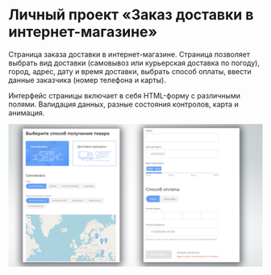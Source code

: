 # Личный проект «Заказ доставки в интернет-магазине»

Страница заказа доставки в интернет-магазине. Страница позволяет выбрать вид доставки (самовывоз или курьерская доставка по погоду), город, адрес, дату и время доставки, выбрать способ оплаты, ввести данные заказчика (номер телефона и карты).

Интерфейс страницы включает в себя HTML-форму с различными полями. Валидация данных, разные состояния контролов, карта и анимация.

![Delivery](preview.jpg)
